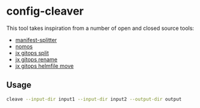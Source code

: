 # config-cleaver

This tool takes inspiration from a number of open and closed source tools:

- [manifest-splitter](https://github.com/munnerz/manifest-splitter)
- [nomos](https://cloud.google.com/anthos-config-management/docs/how-to/nomos-command)
- [jx gitops split](https://github.com/jenkins-x/jx-gitops/blob/master/docs/cmd/jx-gitops_split.md)
- [jx gitops rename](https://github.com/jenkins-x/jx-gitops/blob/master/docs/cmd/jx-gitops_rename.md)
- [jx gitops helmfile move](https://github.com/jenkins-x/jx-gitops/blob/master/docs/cmd/jx-gitops_helmfile_move.md)

## Usage

```sh
cleave --input-dir input1 --input-dir input2 --output-dir output
```
